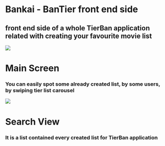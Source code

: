 # Bankai - BanTier front end side

## front end side of a whole TierBan application related with creating your favourite movie list

 <img src="https://github.com/Vauxc34/bankai-bantier-front-end/assets/75706626/27453922-e6c9-41f5-8775-c33823bef9dd"></img>

 # Main Screen

 ### You can easily spot some already created list, by some users, by swiping tier list carousel 

<img src="https://github.com/Vauxc34/bankai-bantier-front-end/assets/75706626/1aca22f3-878b-4022-8f60-810d72e8a37f">

  # Search View

 ### It is a list contained every created list for TierBan application